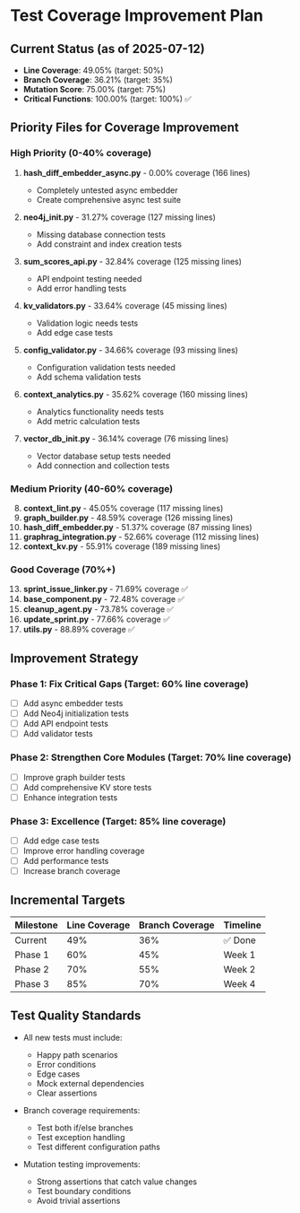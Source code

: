# Test Coverage Improvement Plan

## Current Status (as of 2025-07-12)

- **Line Coverage**: 49.05% (target: 50%)
- **Branch Coverage**: 36.21% (target: 35%)  
- **Mutation Score**: 75.00% (target: 75%)
- **Critical Functions**: 100.00% (target: 100%) ✅

## Priority Files for Coverage Improvement

### High Priority (0-40% coverage)
1. **hash_diff_embedder_async.py** - 0.00% coverage (166 lines)
   - Completely untested async embedder
   - Create comprehensive async test suite

2. **neo4j_init.py** - 31.27% coverage (127 missing lines)
   - Missing database connection tests
   - Add constraint and index creation tests

3. **sum_scores_api.py** - 32.84% coverage (125 missing lines)
   - API endpoint testing needed
   - Add error handling tests

4. **kv_validators.py** - 33.64% coverage (45 missing lines)
   - Validation logic needs tests
   - Add edge case tests

5. **config_validator.py** - 34.66% coverage (93 missing lines)
   - Configuration validation tests needed
   - Add schema validation tests

6. **context_analytics.py** - 35.62% coverage (160 missing lines)
   - Analytics functionality needs tests
   - Add metric calculation tests

7. **vector_db_init.py** - 36.14% coverage (76 missing lines)
   - Vector database setup tests needed
   - Add connection and collection tests

### Medium Priority (40-60% coverage)
8. **context_lint.py** - 45.05% coverage (117 missing lines)
9. **graph_builder.py** - 48.59% coverage (126 missing lines)
10. **hash_diff_embedder.py** - 51.37% coverage (87 missing lines)
11. **graphrag_integration.py** - 52.66% coverage (112 missing lines)
12. **context_kv.py** - 55.91% coverage (189 missing lines)

### Good Coverage (70%+)
13. **sprint_issue_linker.py** - 71.69% coverage ✅
14. **base_component.py** - 72.48% coverage ✅
15. **cleanup_agent.py** - 73.78% coverage ✅
16. **update_sprint.py** - 77.66% coverage ✅
17. **utils.py** - 88.89% coverage ✅

## Improvement Strategy

### Phase 1: Fix Critical Gaps (Target: 60% line coverage)
- [ ] Add async embedder tests
- [ ] Add Neo4j initialization tests
- [ ] Add API endpoint tests
- [ ] Add validator tests

### Phase 2: Strengthen Core Modules (Target: 70% line coverage)
- [ ] Improve graph builder tests
- [ ] Add comprehensive KV store tests
- [ ] Enhance integration tests

### Phase 3: Excellence (Target: 85% line coverage)
- [ ] Add edge case tests
- [ ] Improve error handling coverage
- [ ] Add performance tests
- [ ] Increase branch coverage

## Incremental Targets

| Milestone | Line Coverage | Branch Coverage | Timeline |
|-----------|---------------|-----------------|----------|
| Current   | 49%          | 36%             | ✅ Done  |
| Phase 1   | 60%          | 45%             | Week 1   |
| Phase 2   | 70%          | 55%             | Week 2   |
| Phase 3   | 85%          | 70%             | Week 4   |

## Test Quality Standards

- All new tests must include:
  - Happy path scenarios
  - Error conditions
  - Edge cases
  - Mock external dependencies
  - Clear assertions

- Branch coverage requirements:
  - Test both if/else branches
  - Test exception handling
  - Test different configuration paths

- Mutation testing improvements:
  - Strong assertions that catch value changes
  - Test boundary conditions
  - Avoid trivial assertions